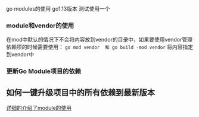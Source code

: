 go modules的使用 go1.13版本
测试使用一个


### module和vendor的使用
在mod中默认的情况下不会将内容放到vendor的目录中，如果要使用vendor管理依赖项的时候需要使用：
	`go mod vendor  和 go build -mod vendor` 将内容指定到vendor中

### 更新Go Module项目的依赖
如何一键升级项目中的所有依赖到最新版本
- 


[详细的介绍了module的使用](https://roberto.selbach.ca/intro-to-go-modules/)